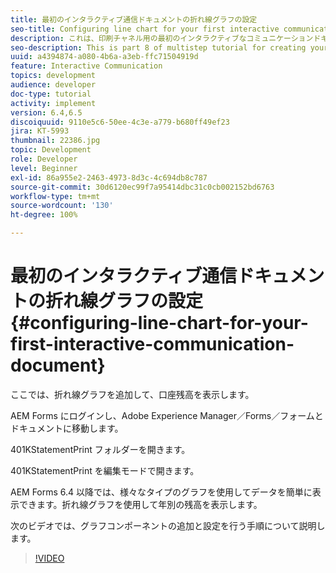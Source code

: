 ```yaml
---
title: 最初のインタラクティブ通信ドキュメントの折れ線グラフの設定
seo-title: Configuring line chart for your first interactive communication document
description: これは、印刷チャネル用の最初のインタラクティブなコミュニケーションドキュメントを作成するためのマルチステップチュートリアルの第 8 部です。 ここでは、折れ線グラフを追加して、口座残高を表示します。
seo-description: This is part 8 of multistep tutorial for creating your first interactive communications document for the print channel. In this part, we will add a Line chart to display the account balance.
uuid: a4394874-a080-4b6a-a3eb-ffc71504919d
feature: Interactive Communication
topics: development
audience: developer
doc-type: tutorial
activity: implement
version: 6.4,6.5
discoiquuid: 9110e5c6-50ee-4c3e-a779-b680ff49ef23
jira: KT-5993
thumbnail: 22386.jpg
topic: Development
role: Developer
level: Beginner
exl-id: 86a955e2-2463-4973-8d3c-4c694db8c787
source-git-commit: 30d6120ec99f7a95414dbc31c0cb002152bd6763
workflow-type: tm+mt
source-wordcount: '130'
ht-degree: 100%

---
```


# 最初のインタラクティブ通信ドキュメントの折れ線グラフの設定 {#configuring-line-chart-for-your-first-interactive-communication-document}

ここでは、折れ線グラフを追加して、口座残高を表示します。

AEM Forms にログインし、Adobe Experience Manager／Forms／フォームとドキュメントに移動します。

401KStatementPrint フォルダーを開きます。

401KStatementPrint を編集モードで開きます。

AEM Forms 6.4 以降では、様々なタイプのグラフを使用してデータを簡単に表示できます。折れ線グラフを使用して年別の残高を表示します。

次のビデオでは、グラフコンポーネントの追加と設定を行う手順について説明します。

>[!VIDEO](https://video.tv.adobe.com/v/22386?quality=12&learn=on)
